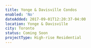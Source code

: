 ```yaml
---
title: Yonge & Davisville Condos
enabled: 'No'
dateAdded: 2017-09-01T12:20:37-04:00
location: Yonge & Davisville
city: Toronto
status: Coming Soon
projectType: High-rise Residential
---
```


